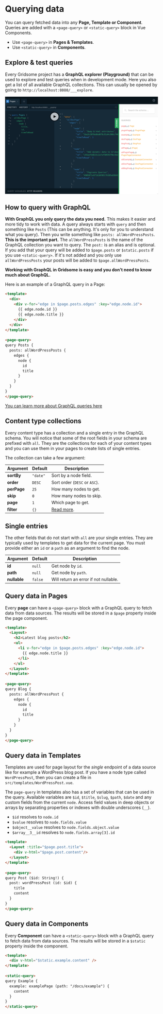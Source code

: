 # Querying data

You can query fetched data into any **Page, Template or Component**. Queries are added with a `<page-query>` or `<static-query>` block in Vue Components.

- Use `<page-query>` in **Pages & Templates**.
- Use `<static-query>` in **Components**.

## Explore & test queries

Every Gridsome project has a **GraphQL explorer (Playground)** that can be used to explore and test queries when in development mode. Here you also get a list of all available GraphQL collections. This can usually be opened by going to `http://localhost:8080/___explore`.

![graphql-explorer](./images/graphql-explorer.png)

## How to query with GraphQL

**With GraphQL you only query the data you need.** This makes it easier and more tidy to work with data.
A query always starts with `query` and then something like `Posts` (This can be anything. It's only for you to understand what you query). Then you write something like `posts: allWordPressPosts`. **This is the important part.** The `allWordPressPosts` is the name of the GraphQL collection you want to query. The `post:` is an alias and is optional. If you add that your query will be added to `$page.posts` or `$static.posts` if you use `<static-query>`. If it's not added and you only use `allWordPressPosts` your posts will be added to `$page.allWordPressPosts`.

**Working with GraphQL in Gridsome is easy and you don't need to know much about GraphQL.**

Here is an example of a GraphQL query in a Page:

```html
<template>
  <div>
    <div v-for="edge in $page.posts.edges" :key="edge.node.id">
      {{ edge.node.id }}
      {{ edge.node.title }}
    </div>    
  </div>
</template>

<page-query>
query Posts {
  posts: allWordPressPosts {
    edges {
      node { 
        id
        title
      }
    }
  }
}
</page-query>
```

[You can learn more about GraphQL queries here](https://graphql.org/learn/queries/)

## Content type collections

Every content type has a collection and a single entry in the GraphQL schema. You will notice that some of the root fields in your schema are prefixed with `all`. They are the collections for each of your content types and you can use them in your pages to create lists of single entries.

The collection can take a few argument:

| Argument | Default | Description |
|----------|---------|-------------|
| **sortBy** | `"date"` | Sort by a node field.
| **order** | `DESC` | Sort order (`DESC` or `ASC`).
| **perPage** | `25` | How many nodes to get.
| **skip** | `0` | How many nodes to skip.
| **page** | `1` | Which page to get.
| **filter** | `{}` | [Read more](/docs/filtering-data).

## Single entries

The other fields that do not start with `all` are your single entries. They are typically used by templates to get data for the current page. You must provide either an `id` or a `path` as an argument to find the node.

| Argument | Default | Description |
|----------|---------|-------------|
| **id** | `null` | Get node by `id`.
| **path** | `null` | Get node by `path`.
| **nullable** | `false` | Will return an error if not nullable.

## Query data in Pages

Every **page** can have a `<page-query>` block with a GraphQL query
to fetch data from data sources. The results will be stored in a
`$page` property inside the page component.

```html
<template>
  <Layout>
    <h2>Latest blog posts</h2>
    <ul>
      <li v-for="edge in $page.posts.edges" :key="edge.node.id">
        {{ edge.node.title }}
      </li>
    </ul>
  </Layout>
</template>

<page-query>
query Blog {
  posts: allWordPressPost {
    edges {
      node {
        id
        title
      }
    }
  }
}
</page-query>
```


## Query data in Templates

Templates are used for page layout for the *single* endpoint of a data source like for example a WordPress blog post. If you have a node type called `WordPressPost`, then you can create a file
in `src/templates/WordPressPost.vue`.

The `page-query` in templates also has a set of variables that can be used in the query. Available variables are `$id`, `$title`, `$slug`, `$path`, `$date` and any custom fields from the current `node`. Access field values in deep objects or arrays by separating properties or indexes with double underscores (`__`).

- `$id` resolves to `node.id`
- `$value` resolves to `node.fields.value`
- `$object__value` resolves to `node.fields.object.value`
- `$array__3__id` resolves to `node.fields.array[3].id`

```html
<template>
  <Layout :title="$page.post.title">
    <div v-html="$page.post.content"/>
  </Layout>
</template>

<page-query>
query Post ($id: String!) {
  post: wordPressPost (id: $id) {
    title
    content
  }
}
</page-query>
```

## Query data in Components

Every **Component** can have a `<static-query>` block with a GraphQL query
to fetch data from data sources. The results will be stored in a
`$static` property inside the component.

```html
<template>
  <div v-html="$static.example.content" />
</template>

<static-query>
query Example {
  example: examplePage (path: "/docs/example") {
    content
  }
}
</static-query>
```
